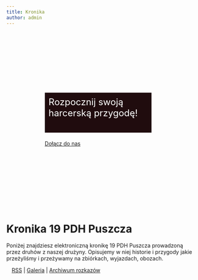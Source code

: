 ```yaml
---
title: Kronika
author: admin
---
```

<style>
.joinus {
  position: relative;
  padding: 160px 20%;
  background-image: url(/assets/bg.jpg);
  background-size: cover;
  background-position: 50%;
  background-repeat: no-repeat;
  display: flex;
  flex-direction: column;
}

.joinus button {
  width: 160px;
}

.title {
  background-color: #200c0e;
  color: #fff;
  width: 260px;
  height: 85px;
  margin-bottom: 20px;
  text-align: left;
  padding: 10px;
  font-size: 24px;
}

.about {
  display: flex;
  flex-direction: row;
  padding: 4ex 2ex;
}

.about > div {
  padding: 1ex;
}

@media (max-width: 420px) {
  .joinus {
    align-items: center;
  }
}
@media (max-width: 540px) {
  .about {
    flex-direction: column;
  }

}

@media (prefers-color-scheme: dark) {
  section.joinus {
    background-image: url(/assets/bg-dark.jpg);
  }
}
</style>

<section class="joinus">
  <div class="heading">
    <div class="title">
      Rozpocznij swoją harcerską przygodę!
    </div>
  </div>
  <a href="/kontakt.html" class="button">Dołącz do nas</a>
</section>

<h1 id="kronika">Kronika 19 PDH Puszcza</h1>

<p style="text-align: left">Poniżej znajdziesz elektroniczną kronikę 19 PDH Puszcza prowadzoną przez druhów z naszej drużyny. Opisujemy w niej historie i przygody jakie przeżyliśmy i przeżywamy na zbiórkach, wyjazdach, obozach.</p>

<p><a href="/rss.xml"><img alt="" src="/assets/rss.svg" style="height:1em" />RSS</a> | <a href="galeria.html">Galeria</a> | <a href="https://zhr.niedzwiedzinski.cyou/rozkazy/">Archiwum rozkazów</a></p>
